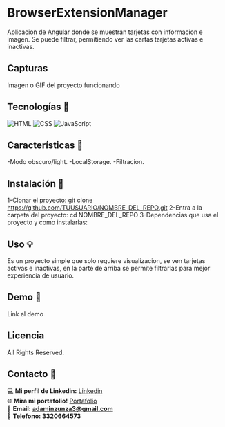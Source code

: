 # BrowserExtensionManager
Aplicacion de Angular donde se muestran tarjetas con informacion e imagen. Se puede filtrar, permitiendo ver las cartas tarjetas activas e inactivas.

## Capturas
Imagen o GIF del proyecto funcionando

## Tecnologías 🔎
![HTML](https://img.shields.io/badge/HTML-E34F26?style=for-the-badge&logo=html5&logoColor=white)
![CSS](https://img.shields.io/badge/CSS-1572B6?style=for-the-badge&logo=css3&logoColor=white)
![JavaScript](https://img.shields.io/badge/JavaScript-F7DF1E?style=for-the-badge&logo=javascript&logoColor=black)

## Características 💎
-Modo obscuro/light.
-LocalStorage.
-Filtracion.

## Instalación 🔧
1-Clonar el proyecto: git clone https://github.com/TUUSUARIO/NOMBRE_DEL_REPO.git
2-Entra a la carpeta del proyecto: cd NOMBRE_DEL_REPO
3-Dependencias que usa el proyecto y como instalarlas:

## Uso 💡
Es un proyecto simple que solo requiere visualizacion, se ven tarjetas activas e inactivas, 
en la parte de arriba se permite filtrarlas para mejor experiencia de usuario.

## Demo 📌
Link al demo

## Licencia
All Rights Reserved.

## Contacto 🧭​
💻 **Mi perfil de Linkedin:** [Linkedin](https://www.linkedin.com/in/adam-samuel-inzunza-ramirez/)  
🌐 **Mira mi portafolio!** [Portafolio](https://cuandoyolabi.github.io/PortafolioFrontend/)  
📩 **Email: [adaminzunza3@gmail.com](mailto:adaminzunza3@gmail.com)** ​  
📱 **Telefono: 3320664573**
